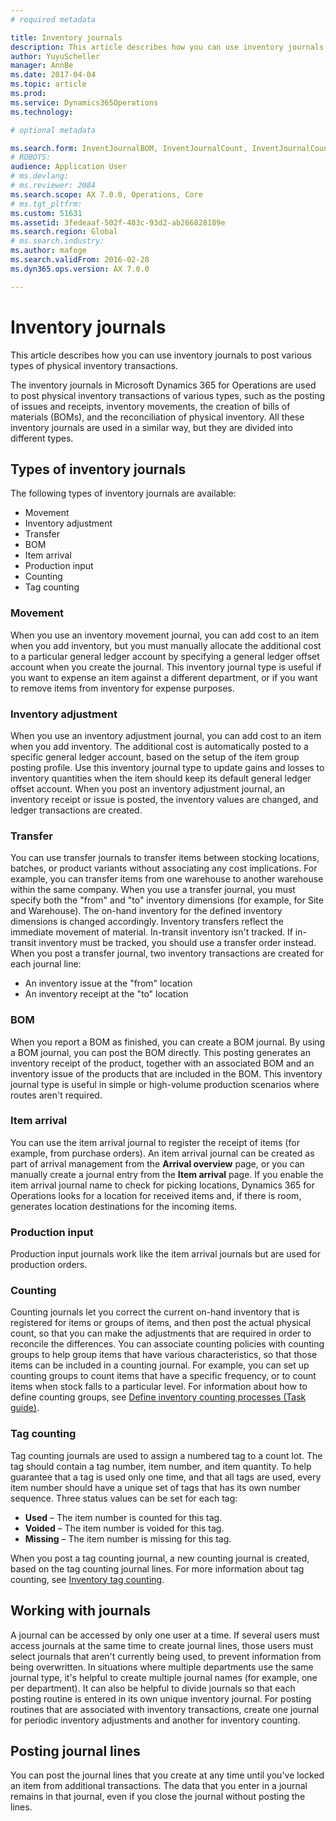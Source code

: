 ```yaml
---
# required metadata

title: Inventory journals
description: This article describes how you can use inventory journals to post various types of physical inventory transactions. 
author: YuyuScheller
manager: AnnBe
ms.date: 2017-04-04
ms.topic: article
ms.prod: 
ms.service: Dynamics365Operations
ms.technology: 

# optional metadata

ms.search.form: InventJournalBOM, InventJournalCount, InventJournalCountTag, InventJournalLossProfit, InventJournalMovement, InventJournalTransfer, WMSJournalTable
# ROBOTS: 
audience: Application User
# ms.devlang: 
# ms.reviewer: 2084
ms.search.scope: AX 7.0.0, Operations, Core
# ms.tgt_pltfrm: 
ms.custom: 51631
ms.assetid: 3fedeaaf-502f-483c-93d2-ab266828189e
ms.search.region: Global
# ms.search.industry: 
ms.author: mafoge
ms.search.validFrom: 2016-02-28
ms.dyn365.ops.version: AX 7.0.0

---
```


# Inventory journals

This article describes how you can use inventory journals to post various types of physical inventory transactions. 

The inventory journals in Microsoft Dynamics 365 for Operations are used to post physical inventory transactions of various types, such as the posting of issues and receipts, inventory movements, the creation of bills of materials (BOMs), and the reconciliation of physical inventory. All these inventory journals are used in a similar way, but they are divided into different types.

## Types of inventory journals
The following types of inventory journals are available:

-   Movement
-   Inventory adjustment
-   Transfer
-   BOM
-   Item arrival
-   Production input
-   Counting
-   Tag counting

### Movement

When you use an inventory movement journal, you can add cost to an item when you add inventory, but you must manually allocate the additional cost to a particular general ledger account by specifying a general ledger offset account when you create the journal. This inventory journal type is useful if you want to expense an item against a different department, or if you want to remove items from inventory for expense purposes.

### Inventory adjustment

When you use an inventory adjustment journal, you can add cost to an item when you add inventory. The additional cost is automatically posted to a specific general ledger account, based on the setup of the item group posting profile. Use this inventory journal type to update gains and losses to inventory quantities when the item should keep its default general ledger offset account. When you post an inventory adjustment journal, an inventory receipt or issue is posted, the inventory values are changed, and ledger transactions are created.

### Transfer

You can use transfer journals to transfer items between stocking locations, batches, or product variants without associating any cost implications. For example, you can transfer items from one warehouse to another warehouse within the same company. When you use a transfer journal, you must specify both the "from" and "to" inventory dimensions (for example, for Site and Warehouse). The on-hand inventory for the defined inventory dimensions is changed accordingly. Inventory transfers reflect the immediate movement of material. In-transit inventory isn't tracked. If in-transit inventory must be tracked, you should use a transfer order instead. When you post a transfer journal, two inventory transactions are created for each journal line:

-   An inventory issue at the "from" location
-   An inventory receipt at the "to" location

### BOM

When you report a BOM as finished, you can create a BOM journal. By using a BOM journal, you can post the BOM directly. This posting generates an inventory receipt of the product, together with an associated BOM and an inventory issue of the products that are included in the BOM. This inventory journal type is useful in simple or high-volume production scenarios where routes aren't required.

### Item arrival

You can use the item arrival journal to register the receipt of items (for example, from purchase orders). An item arrival journal can be created as part of arrival management from the **Arrival overview** page, or you can manually create a journal entry from the **Item arrival** page. If you enable the item arrival journal name to check for picking locations, Dynamics 365 for Operations looks for a location for received items and, if there is room, generates location destinations for the incoming items.

### Production input

Production input journals work like the item arrival journals but are used for production orders.

### Counting

Counting journals let you correct the current on-hand inventory that is registered for items or groups of items, and then post the actual physical count, so that you can make the adjustments that are required in order to reconcile the differences. You can associate counting policies with counting groups to help group items that have various characteristics, so that those items can be included in a counting journal. For example, you can set up counting groups to count items that have a specific frequency, or to count items when stock falls to a particular level. For information about how to define counting groups, see [Define inventory counting processes (Task guide)](http://ax.help.dynamics.com/en/wiki/define-inventory-counting-processes/).

### Tag counting

Tag counting journals are used to assign a numbered tag to a count lot. The tag should contain a tag number, item number, and item quantity. To help guarantee that a tag is used only one time, and that all tags are used, every item number should have a unique set of tags that has its own number sequence. Three status values can be set for each tag:

-   **Used** – The item number is counted for this tag.
-   **Voided** – The item number is voided for this tag.
-   **Missing** – The item number is missing for this tag.

When you post a tag counting journal, a new counting journal is created, based on the tag counting journal lines. For more information about tag counting, see [Inventory tag counting](inventory-tag-counting.md).

## Working with journals
A journal can be accessed by only one user at a time. If several users must access journals at the same time to create journal lines, those users must select journals that aren't currently being used, to prevent information from being overwritten. In situations where multiple departments use the same journal type, it's helpful to create multiple journal names (for example, one per department). It can also be helpful to divide journals so that each posting routine is entered in its own unique inventory journal. For posting routines that are associated with inventory transactions, create one journal for periodic inventory adjustments and another for inventory counting.

## Posting journal lines
You can post the journal lines that you create at any time until you've locked an item from additional transactions. The data that you enter in a journal remains in that journal, even if you close the journal without posting the lines.

